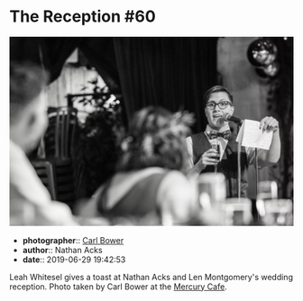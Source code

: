 # The Reception \#60

![Leah Whitesel toasts Nathan Acks and Len Montgomery](assets/2019-06-29-set-3-the-reception-60.webp)

* **photographer**:: [Carl Bower](https://carlbowerphotos.com)
* **author**:: Nathan Acks
* **date**:: 2019-06-29 19:42:53

Leah Whitesel gives a toast at Nathan Acks and Len Montgomery's wedding reception. Photo taken by Carl Bower at the [Mercury Cafe](http://mercurycafe.com).
